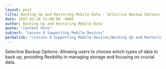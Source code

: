 ```yaml
---
layout: post
title: Backing Up and Restoring Mobile Data - Selective Backup Options
date: 2025-01-10 12:00:00 -0000
author: Backing Up and Restoring Mobile Data
quote: "content here"
subject: "Lesson 8 Supporting Mobile Devices"
permalink: "/Lesson 8 Supporting Mobile Devices/Backing Up and Restoring Mobile Data/Backing Up and Restoring Mobile Data - Selective Backup Options"
---
```


Selective Backup Options: Allowing users to choose which types of data to back up, providing flexibility in managing storage and focusing on crucial data.
